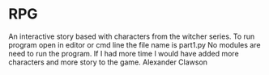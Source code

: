 # RPG
An interactive story based with characters from the witcher series.
To run program open in editor or cmd line the file name is part1.py
No modules are need to run the program.
If I had more time I would have added more characters and more story to the game.
Alexander Clawson
